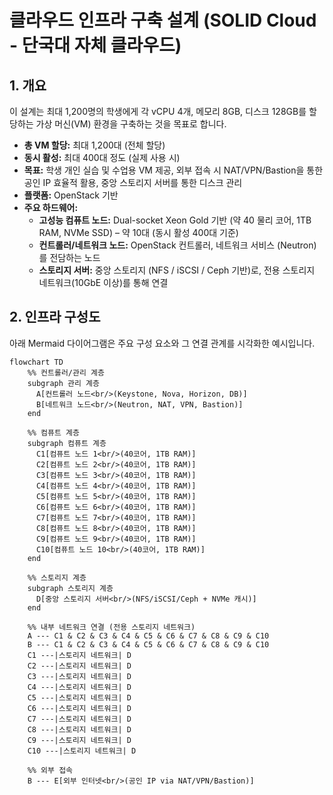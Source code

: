 # 클라우드 인프라 구축 설계 (SOLID Cloud - 단국대 자체 클라우드)

## 1. 개요
이 설계는 최대 1,200명의 학생에게 각 vCPU 4개, 메모리 8GB, 디스크 128GB를 할당하는 가상 머신(VM) 환경을 구축하는 것을 목표로 합니다.  
- **총 VM 할당:** 최대 1,200대 (전체 할당)  
- **동시 활성:** 최대 400대 정도 (실제 사용 시)  
- **목표:** 학생 개인 실습 및 수업용 VM 제공, 외부 접속 시 NAT/VPN/Bastion을 통한 공인 IP 효율적 활용, 중앙 스토리지 서버를 통한 디스크 관리  
- **플랫폼:** OpenStack 기반  
- **주요 하드웨어:**  
  - **고성능 컴퓨트 노드:** Dual-socket Xeon Gold 기반 (약 40 물리 코어, 1TB RAM, NVMe SSD) – 약 10대 (동시 활성 400대 기준)  
  - **컨트롤러/네트워크 노드:** OpenStack 컨트롤러, 네트워크 서비스 (Neutron)를 전담하는 노드  
  - **스토리지 서버:** 중앙 스토리지 (NFS / iSCSI / Ceph 기반)로, 전용 스토리지 네트워크(10GbE 이상)를 통해 연결

## 2. 인프라 구성도
아래 Mermaid 다이어그램은 주요 구성 요소와 그 연결 관계를 시각화한 예시입니다.

```mermaid
flowchart TD
    %% 컨트롤러/관리 계층
    subgraph 관리 계층
      A[컨트롤러 노드<br/>(Keystone, Nova, Horizon, DB)]
      B[네트워크 노드<br/>(Neutron, NAT, VPN, Bastion)]
    end

    %% 컴퓨트 계층
    subgraph 컴퓨트 계층
      C1[컴퓨트 노드 1<br/>(40코어, 1TB RAM)]
      C2[컴퓨트 노드 2<br/>(40코어, 1TB RAM)]
      C3[컴퓨트 노드 3<br/>(40코어, 1TB RAM)]
      C4[컴퓨트 노드 4<br/>(40코어, 1TB RAM)]
      C5[컴퓨트 노드 5<br/>(40코어, 1TB RAM)]
      C6[컴퓨트 노드 6<br/>(40코어, 1TB RAM)]
      C7[컴퓨트 노드 7<br/>(40코어, 1TB RAM)]
      C8[컴퓨트 노드 8<br/>(40코어, 1TB RAM)]
      C9[컴퓨트 노드 9<br/>(40코어, 1TB RAM)]
      C10[컴퓨트 노드 10<br/>(40코어, 1TB RAM)]
    end

    %% 스토리지 계층
    subgraph 스토리지 계층
      D[중앙 스토리지 서버<br/>(NFS/iSCSI/Ceph + NVMe 캐시)]
    end

    %% 내부 네트워크 연결 (전용 스토리지 네트워크)
    A --- C1 & C2 & C3 & C4 & C5 & C6 & C7 & C8 & C9 & C10
    B --- C1 & C2 & C3 & C4 & C5 & C6 & C7 & C8 & C9 & C10
    C1 ---|스토리지 네트워크| D
    C2 ---|스토리지 네트워크| D
    C3 ---|스토리지 네트워크| D
    C4 ---|스토리지 네트워크| D
    C5 ---|스토리지 네트워크| D
    C6 ---|스토리지 네트워크| D
    C7 ---|스토리지 네트워크| D
    C8 ---|스토리지 네트워크| D
    C9 ---|스토리지 네트워크| D
    C10 ---|스토리지 네트워크| D

    %% 외부 접속
    B --- E[외부 인터넷<br/>(공인 IP via NAT/VPN/Bastion)]
